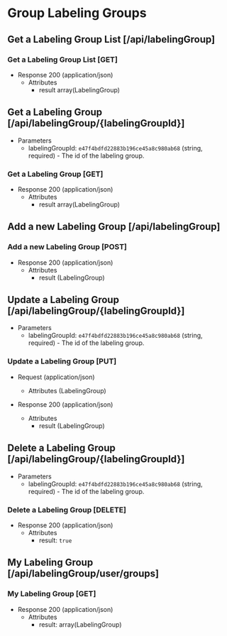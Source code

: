 # Group Labeling Groups

## Get a Labeling Group List [/api/labelingGroup]

### Get a Labeling Group List [GET]

+ Response 200 (application/json)
    + Attributes
        + result array(LabelingGroup)
        
## Get a Labeling Group [/api/labelingGroup/{labelingGroupId}]

+ Parameters
    + labelingGroupId: `e47f4bdfd22883b196ce45a8c980ab68` (string, required) - The id of the labeling group.

### Get a Labeling Group [GET]

+ Response 200 (application/json)
    + Attributes
        + result array(LabelingGroup)

## Add a new Labeling Group [/api/labelingGroup]

### Add a new Labeling Group [POST]

+ Response 200 (application/json)
    + Attributes
        + result (LabelingGroup)

## Update a Labeling Group [/api/labelingGroup/{labelingGroupId}]

+ Parameters
    + labelingGroupId: `e47f4bdfd22883b196ce45a8c980ab68` (string, required) - The id of the labeling group.

### Update a Labeling Group [PUT]
+ Request (application/json)
    + Attributes (LabelingGroup)

+ Response 200 (application/json)
    + Attributes
        + result (LabelingGroup)

## Delete a Labeling Group [/api/labelingGroup/{labelingGroupId}]

+ Parameters
    + labelingGroupId: `e47f4bdfd22883b196ce45a8c980ab68` (string, required) - The id of the labeling group.

### Delete a Labeling Group [DELETE]

+ Response 200 (application/json)
    + Attributes
        + result: `true`
        
## My Labeling Group [/api/labelingGroup/user/groups]

### My Labeling Group [GET]

+ Response 200 (application/json)
    + Attributes
        + result: array(LabelingGroup)